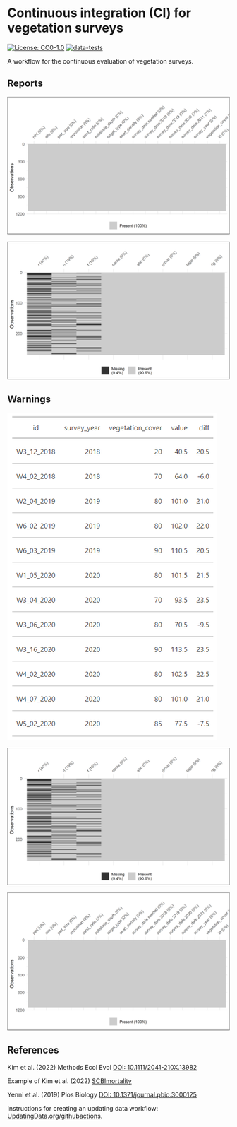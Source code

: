 # Continuous integration (CI) for vegetation surveys

[![License: CC0-1.0](https://img.shields.io/badge/License-CC0_1.0-lightgrey.svg)](http://creativecommons.org/publicdomain/zero/1.0/)
[![data-tests](https://github.com/markus1bauer/CI_vegetation_surveys/actions/workflows/data-tests.yaml/badge.svg)](https://github.com/markus1bauer/CI_vegetation_surveys/actions/workflows/data-tests.yaml)

A workflow for the continuous evaluation of vegetation surveys.

## Reports

![Missing sites](https://github.com/markus1bauer/CI_vegetation_surveys/blob/main/tests/testthat/reports_missing_sites.png)

![Missing traits](https://github.com/markus1bauer/CI_vegetation_surveys/blob/main/tests/testthat/reports_missing_traits.png)

## Warnings

[![Different total cover](https://github.com/markus1bauer/CI_vegetation_surveys/blob/main/tests/testthat/warnings_different_total_cover.png)](https://github.com/markus1bauer/CI_vegetation_surveys/blob/main/tests/testthat/warnings_different_total_cover.csv)

[![Sites typos](https://github.com/markus1bauer/CI_vegetation_surveys/blob/main/tests/testthat/reports_missing_traits.png)](https://github.com/markus1bauer/CI_vegetation_surveys/blob/main/tests/testthat/warnings_species_typos.csv)

[![Species typos](https://github.com/markus1bauer/CI_vegetation_surveys/blob/main/tests/testthat/reports_missing_sites.png)](https://github.com/markus1bauer/CI_vegetation_surveys/blob/main/tests/testthat/warnings_sites_typos.csv)

## References

Kim et al. (2022) Methods Ecol Evol [DOI: 10.1111/2041-210X.13982](https://doi.org/10.1111/2041-210X.13982)

Example of Kim et al. (2022) [SCBImortality](https://github.com/SCBI-ForestGEO/SCBImortality)

Yenni et al. (2019) Plos Biology [DOI: 10.1371/journal.pbio.3000125](https://doi.org/10.1371/journal.pbio.3000125)

Instructions for creating an updating data workflow: [UpdatingData.org/githubactions](https://www.updatingdata.org/githubactions/).

